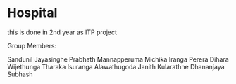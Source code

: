 # Hospital
this is done in 2nd year as ITP project

Group Members:

Sandunil Jayasinghe
Prabhath Mannapperuma
Michika Iranga Perera
Dihara Wijethunga
Tharaka Isuranga Alawathugoda
Janith Kularathne
Dhananjaya Subhash
